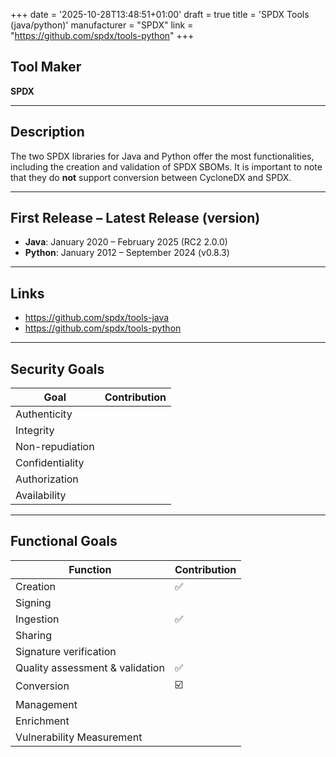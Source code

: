 +++
date = '2025-10-28T13:48:51+01:00'
draft = true
title = 'SPDX Tools (java/python)'
manufacturer = "SPDX"
link = "https://github.com/spdx/tools-python"
+++

## Tool Maker

**SPDX**

---

## Description

The two SPDX libraries for Java and Python offer the most functionalities, including the creation and validation of SPDX SBOMs. It is important to note that they do **not** support conversion between CycloneDX and SPDX.

---

## First Release – Latest Release (version)

- **Java**: January 2020 – February 2025 (RC2 2.0.0)  
- **Python**: January 2012 – September 2024 (v0.8.3)

---

## Links

- https://github.com/spdx/tools-java  
- https://github.com/spdx/tools-python

---

## Security Goals

| Goal              | Contribution |
|-------------------|--------------|
| Authenticity      |              |
| Integrity         |              |
| Non-repudiation   |              |
| Confidentiality   |              |
| Authorization     |              |
| Availability      |              |

---

## Functional Goals

| Function                        | Contribution |
|---------------------------------|--------------|
| Creation                        | ✅            |
| Signing                         |              |
| Ingestion                       | ✅            |
| Sharing                         |              |
| Signature verification          |              |
| Quality assessment & validation | ✅            |
| Conversion                      | ☑️            |
| Management                      |              |
| Enrichment                      |              |
| Vulnerability Measurement       |              |
